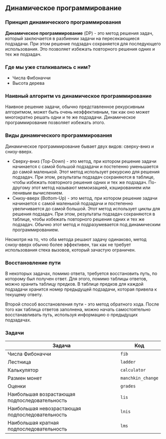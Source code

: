 ## Динамическое программирование

### Принцип динамического программирования

**Динамическое программирование** (DP) - это метод решения задач, который заключается в разбиении задачи на пересекающиеся
подзадачи. При этом решение подзадач сохраняется для последующего использования. Это позволяет избежать повторного
решения одних и тех же подзадач.

### Где мы уже сталкивались с ним?

- Числа Фибоначчи
- Высота дерева

### Наивный алгоритм vs динамическое программирование

Наивное решение задачи, обычно представленное рекурсивным алгоритмом, может быть очень неэффективным, так как оно
может многократно решать одни и те же подзадачи. Динамическое программирование позволяет избежать этого.

### Виды динамического программирования

Динамическое программирование бывает двух видов: сверху-вниз и снизу-вверх.

- Сверху-вниз (Top-Down) - это метод, при котором решение задачи начинается с самой большой подзадачи и постепенно
  уменьшается до самой маленькой. Этот метод использует рекурсию для решения подзадач. При этом, результаты
  подзадач сохраняются в таблице, чтобы избежать повторного решения одних и тех же подзадач. По-другому этот метод
  называют мемоизацией, кэшированием или ленивым вычислением.
- Снизу-вверх (Bottom-Up) - это метод, при котором решение задачи начинается с самой маленькой подзадачи и постепенно
  увеличивается до самой большой. Этот метод использует циклы для решения подзадач. При этом, результаты подзадач
  сохраняются в таблице, чтобы избежать повторного решения одних и тех же подзадач. Обычно этот метод и подразумевается
  под динамическим программированием.

Несмотря на то, что оба метода решают задачу одинаково, метод снизу-вверх обычно более эффективен, так как не
требует использования стека вызовов, который зачастую ограничен.

### Восстановление пути

В некоторых задачах, помимо ответа, требуется восстановить путь, по которому был получен ответ. Для этого, помимо
таблицы ответов, можно хранить таблицу предков. В таблице предков для каждой подзадачи хранится номер предыдущей
подзадачи, которая привела к текущему ответу.

Второй способ восстановления пути - это метод обратного хода. После того как таблица ответов заполнена, можно начать
самостоятельно восстанавливать путь, используя информацию о предыдущих подзадачах.

### Задачи

| Задача                                          | Код               |
|-------------------------------------------------|-------------------|
| Числа Фибоначчи                                 | `fib`             |
| Лестница                                        | `ladder`          |
| Калькулятор                                     | `calculator`      |
| Размен монет                                    | `manchkin_change` |
| Оценки                                          | `grades`          |
| Наибольшая возрастающая подпоследовательность   | `lis`             |
| Наибольшая невозрастающая подпоследовательность | `lnis`            |
| Наибольшая кратная подпоследовательность        | `lms`             |

